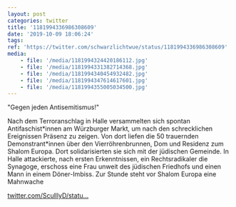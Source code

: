 ```yaml
---
layout: post
categories: twitter
title: '1181994336986308609'
date: '2019-10-09 18:06:24'
tags: 
ref: 'https://twitter.com/schwarzlichtwue/status/1181994336986308609'
media:
    - file: '/media/1181994324420186112.jpg'
    - file: '/media/1181994331382714368.jpg'
    - file: '/media/1181994340454932482.jpg'
    - file: '/media/1181994347614617601.jpg'
    - file: '/media/1181994355005034500.jpg'
---
```

"Gegen jeden Antisemitismus!"



Nach dem Terroranschlag in Halle versammelten sich spontan Antifaschist\*innen am Würzburger Markt, um nach den schrecklichen Ereignissen Präsenz zu zeigen. 
Von dort liefen die 50 trauernden Demonstrant\*innen über den Vierröhrenbrunnen, Dom und Residenz zum Shalom Europa. Dort solidarisierten sie sich mit der jüdischen Gemeinde. 
In Halle attackierte, nach ersten Erkenntnissen, ein Rechtsradikaler die Synagoge, erschoss eine Frau unweit des jüdischen Friedhofs und einen Mann in einem Döner-Imbiss.
Zur Stunde steht vor Shalom Europa eine Mahnwache

[twitter.com/SculllyD/statu…](https://twitter.com/SculllyD/status/1181993090753732609?s=19)